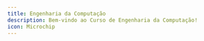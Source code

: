 ```yaml
---
title: Engenharia da Computação
description: Bem-vindo ao Curso de Engenharia da Computação!
icon: Microchip
---
```

